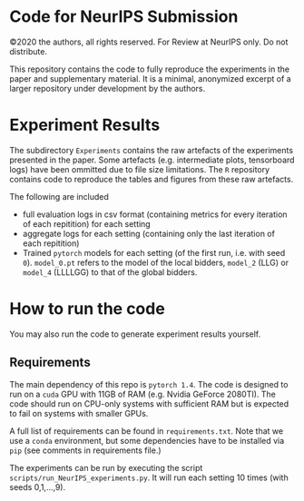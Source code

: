 # Code for NeurIPS Submission

©2020 the authors, all rights reserved. For Review at NeurIPS only. Do not distribute.

This repository contains the code to fully reproduce the experiments in the paper and supplementary material.
It is a minimal, anonymized excerpt of a larger repository under development by the authors.

# Experiment Results

The subdirectory `Experiments` contains the raw artefacts of the experiments presented in the paper.
Some artefacts (e.g. intermediate plots, tensorboard logs) have been ommitted due to file size limitations.
The `R` repository contains code to reproduce the tables and figures from these raw artefacts.

The following are included
* full evaluation logs in csv format (containing metrics for every iteration of each repitition) for each setting
* aggregate logs for each setting (containing only the last iteration of each repitition)
* Trained `pytorch` models for each setting (of the first run, i.e. with seed `0`). `model_0.pt` refers to the model of the local bidders, `model_2` (LLG) or `model_4` (LLLLGG) to that of the global bidders.


# How to run the code

You may also run the code to generate experiment results yourself.

## Requirements
The main dependency of this repo is `pytorch 1.4`. The code is designed to run on a `cuda` GPU with 11GB of RAM (e.g. Nvidia GeForce 2080TI). 
The code should run on CPU-only systems with sufficient RAM but is expected to fail on systems with smaller GPUs.

A full list of requirements can be found in `requirements.txt`. Note that we use a `conda` environment, but some dependencies have to be installed via `pip` (see comments in requirements file.)

The experiments can be run by executing the script `scripts/run_NeurIPS_experiments.py`. It will run each setting 10 times (with seeds 0,1,...,9).